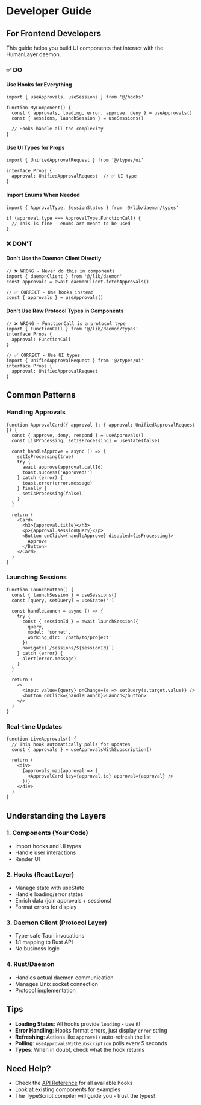 # Developer Guide

## For Frontend Developers

This guide helps you build UI components that interact with the HumanLayer daemon.

### ✅ DO

#### Use Hooks for Everything
```tsx
import { useApprovals, useSessions } from '@/hooks'

function MyComponent() {
  const { approvals, loading, error, approve, deny } = useApprovals()
  const { sessions, launchSession } = useSessions()
  
  // Hooks handle all the complexity
}
```

#### Use UI Types for Props
```tsx
import { UnifiedApprovalRequest } from '@/types/ui'

interface Props {
  approval: UnifiedApprovalRequest  // ✅ UI type
}
```

#### Import Enums When Needed
```tsx
import { ApprovalType, SessionStatus } from '@/lib/daemon/types'

if (approval.type === ApprovalType.FunctionCall) {
  // This is fine - enums are meant to be used
}
```

### ❌ DON'T

#### Don't Use the Daemon Client Directly
```tsx
// ❌ WRONG - Never do this in components
import { daemonClient } from '@/lib/daemon'
const approvals = await daemonClient.fetchApprovals()

// ✅ CORRECT - Use hooks instead
const { approvals } = useApprovals()
```

#### Don't Use Raw Protocol Types in Components
```tsx
// ❌ WRONG - FunctionCall is a protocol type
import { FunctionCall } from '@/lib/daemon/types'
interface Props {
  approval: FunctionCall
}

// ✅ CORRECT - Use UI types
import { UnifiedApprovalRequest } from '@/types/ui'
interface Props {
  approval: UnifiedApprovalRequest
}
```

## Common Patterns

### Handling Approvals
```tsx
function ApprovalCard({ approval }: { approval: UnifiedApprovalRequest }) {
  const { approve, deny, respond } = useApprovals()
  const [isProcessing, setIsProcessing] = useState(false)
  
  const handleApprove = async () => {
    setIsProcessing(true)
    try {
      await approve(approval.callId)
      toast.success('Approved!')
    } catch (error) {
      toast.error(error.message)
    } finally {
      setIsProcessing(false)
    }
  }
  
  return (
    <Card>
      <h3>{approval.title}</h3>
      <p>{approval.sessionQuery}</p>
      <Button onClick={handleApprove} disabled={isProcessing}>
        Approve
      </Button>
    </Card>
  )
}
```

### Launching Sessions
```tsx
function LaunchButton() {
  const { launchSession } = useSessions()
  const [query, setQuery] = useState('')
  
  const handleLaunch = async () => {
    try {
      const { sessionId } = await launchSession({
        query,
        model: 'sonnet',
        working_dir: '/path/to/project'
      })
      navigate(`/sessions/${sessionId}`)
    } catch (error) {
      alert(error.message)
    }
  }
  
  return (
    <>
      <input value={query} onChange={e => setQuery(e.target.value)} />
      <button onClick={handleLaunch}>Launch</button>
    </>
  )
}
```

### Real-time Updates
```tsx
function LiveApprovals() {
  // This hook automatically polls for updates
  const { approvals } = useApprovalsWithSubscription()
  
  return (
    <div>
      {approvals.map(approval => (
        <ApprovalCard key={approval.id} approval={approval} />
      ))}
    </div>
  )
}
```

## Understanding the Layers

### 1. Components (Your Code)
- Import hooks and UI types
- Handle user interactions
- Render UI

### 2. Hooks (React Layer)
- Manage state with useState
- Handle loading/error states
- Enrich data (join approvals + sessions)
- Format errors for display

### 3. Daemon Client (Protocol Layer)
- Type-safe Tauri invocations
- 1:1 mapping to Rust API
- No business logic

### 4. Rust/Daemon
- Handles actual daemon communication
- Manages Unix socket connection
- Protocol implementation

## Tips

- **Loading States**: All hooks provide `loading` - use it!
- **Error Handling**: Hooks format errors, just display `error` string
- **Refreshing**: Actions like `approve()` auto-refresh the list
- **Polling**: `useApprovalsWithSubscription` polls every 5 seconds
- **Types**: When in doubt, check what the hook returns

## Need Help?

- Check the [API Reference](API.md) for all available hooks
- Look at existing components for examples
- The TypeScript compiler will guide you - trust the types!